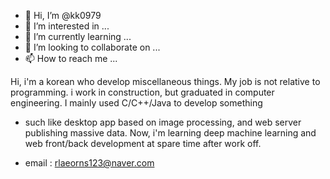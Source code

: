 - 👋 Hi, I’m @kk0979
- 👀 I’m interested in ...
- 🌱 I’m currently learning ...
- 💞️ I’m looking to collaborate on ...
- 📫 How to reach me ...

<!---
kk0979/kk0979 is a ✨ special ✨ repository because its `README.md` (this file) appears on your GitHub profile.
You can click the Preview link to take a look at your changes.
--->

Hi, i'm a korean who develop miscellaneous things.
My job is not relative to programming. i work in construction, but graduated in computer engineering.
I mainly used C/C++/Java to develop something
- such like desktop app based on image processing, and web server publishing massive data.
Now, i'm learning deep machine learning and web front/back development at spare time after work off.

- email : rlaeorns123@naver.com
